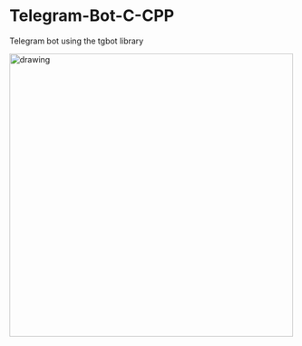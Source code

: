 # Telegram-Bot-C-CPP
Telegram bot using the tgbot library

<img src="images/results.gif" alt="drawing" width="500"/>
